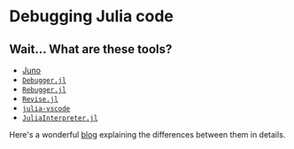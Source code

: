 # Debugging Julia code

## Wait... What are these tools?

- [Juno](https://junolab.org/)
- [`Debugger.jl`](https://github.com/JuliaDebug/Debugger.jl)
- [`Rebugger.jl`](https://github.com/timholy/Rebugger.jl)
- [`Revise.jl`](https://github.com/timholy/Revise.jl)
- [`julia-vscode`](https://www.julia-vscode.org/)
- [`JuliaInterpreter.jl`](https://github.com/JuliaDebug/JuliaInterpreter.jl)

Here's a wonderful [blog](https://julialang.org/blog/2019/03/debuggers)
explaining the differences between them in details.
